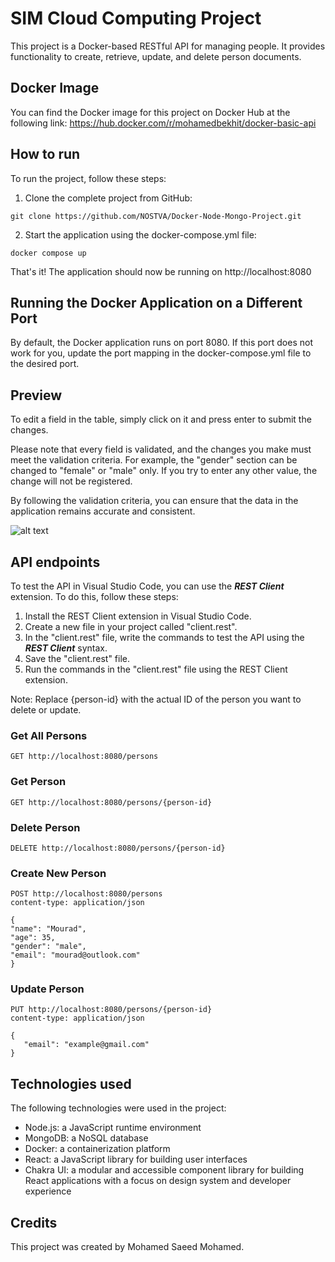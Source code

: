 # SIM Cloud Computing Project
This project is a Docker-based RESTful API for managing people. It provides functionality to create, retrieve, update, and delete person documents.

## Docker Image
You can find the Docker image for this project on Docker Hub at the following link: https://hub.docker.com/r/mohamedbekhit/docker-basic-api

## How to run
To run the project, follow these steps:
1. Clone the complete project from GitHub:
```code 
git clone https://github.com/NOSTVA/Docker-Node-Mongo-Project.git
```
2. Start the application using the docker-compose.yml file:
```code
docker compose up
```
That's it! The application should now be running on http://localhost:8080

## Running the Docker Application on a Different Port
By default, the Docker application runs on port 8080. If this port does not work for you, update the port mapping in the docker-compose.yml file to the desired port.

## Preview
To edit a field in the table, simply click on it and press enter to submit the changes.

Please note that every field is validated, and the changes you make must meet the validation criteria. For example, the "gender" section can be changed to "female" or "male" only. If you try to enter any other value, the change will not be registered.

By following the validation criteria, you can ensure that the data in the application remains accurate and consistent.


![alt text](https://i.ibb.co/KxNCxYy/docker-api.png)

## API endpoints
To test the API in Visual Studio Code, you can use the ***REST Client*** extension. To do this, follow these steps:

1. Install the REST Client extension in Visual Studio Code.
2. Create a new file in your project called "client.rest".
3. In the "client.rest" file, write the commands to test the API using the ***REST Client*** syntax.
4. Save the "client.rest" file.
5. Run the commands in the "client.rest" file using the REST Client extension.

Note: Replace {person-id} with the actual ID of the person you want to delete or update.

### Get All Persons
```client.REST
GET http://localhost:8080/persons
```
### Get Person
```client.REST
GET http://localhost:8080/persons/{person-id}
```
### Delete Person

```client.REST
DELETE http://localhost:8080/persons/{person-id}
```
### Create New Person
```client.REST
POST http://localhost:8080/persons
content-type: application/json

{
"name": "Mourad",
"age": 35,
"gender": "male",
"email": "mourad@outlook.com"
}
```
### Update Person
```client.REST
PUT http://localhost:8080/persons/{person-id}
content-type: application/json

{
   "email": "example@gmail.com"
}
```

## Technologies used
The following technologies were used in the project:
- Node.js: a JavaScript runtime environment
- MongoDB: a NoSQL database
- Docker: a containerization platform
- React: a JavaScript library for building user interfaces
- Chakra UI: a modular and accessible component library for building React applications with a focus on design system and developer experience

## Credits
This project was created by Mohamed Saeed Mohamed.

